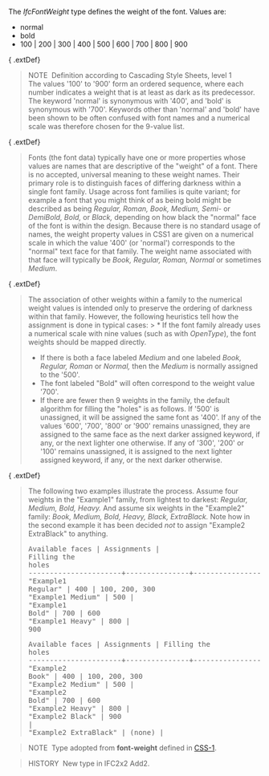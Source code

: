 ﻿The _IfcFontWeight_ type defines the weight of the font. Values are:

* normal 
* bold 
* 100 | 200 | 300 | 400 | 500 | 600 | 700 | 800 | 900

{ .extDef}
> NOTE&nbsp; Definition according to Cascading Style Sheets, level 1  
> The values '100' to '900' form an ordered sequence, where each number indicates a weight that is at least as dark as its predecessor. The keyword 'normal' is synonymous with '400', and 'bold' is synonymous with '700'. Keywords other than 'normal' and 'bold' have been shown to be often confused with font names and a numerical scale was therefore chosen for the 9-value list.

{ .extDef}
> Fonts (the font data) typically have one or more properties whose values are names that are descriptive of the "weight" of a font. There is no accepted, universal meaning to these weight names. Their primary role is to distinguish faces of differing darkness within a single font family. Usage across font families is quite variant; for example a font that you might think of as being bold might be described as being _Regular, Roman, Book, Medium, Semi-_ or _DemiBold, Bold,_ or _Black,_ depending on how black the "normal" face of the font is within the design. Because there is no standard usage of names, the weight property values in CSS1 are given on a numerical scale in which the value '400' (or 'normal') corresponds to the "normal" text face for that family. The weight name associated with that face will typically be _Book, Regular, Roman, Normal_ or sometimes _Medium_.

{ .extDef}
> The association of other weights within a family to the numerical weight values is intended only to preserve the ordering of darkness within that family. However, the following heuristics tell how the assignment is done in typical cases: > * If the font family already uses a numerical scale with nine values (such as with _OpenType_), the font weights should be mapped directly. 
> * If there is both a face labeled _Medium_ and one labeled _Book, Regular, Roman_ or _Normal,_ then the _Medium_ is normally assigned to the '500'. 
> * The font labeled "Bold" will often correspond to the weight value '700'. 
> * If there are fewer then 9 weights in the family, the default algorithm for filling the "holes" is as follows. If '500' is unassigned, it will be assigned the same font as '400'. If any of the values '600', '700', '800' or '900' remains unassigned, they are assigned to the same face as the next darker assigned keyword, if any, or the next lighter one otherwise. If any of '300', '200' or '100' remains unassigned, it is assigned to the next lighter assigned keyword, if any, or the next darker otherwise.

{ .extDef}
> The following two examples illustrate the process. Assume four weights in the "Example1" family, from lightest to darkest: _Regular, Medium, Bold, Heavy._ And assume six weights in the "Example2" family: _Book, Medium, Bold, Heavy, Black, ExtraBlack._ Note how in the second example it has been decided _not_ to assign "Example2 ExtraBlack" to anything. <pre>Available faces       | Assignments   | Filling the holes<br>----------------------+---------------+-------------------<br>"Example1 Regular"    | 400           | 100, 200, 300<br>"Example1 Medium"     | 500           |<br>"Example1 Bold"       | 700           | 600<br>"Example1 Heavy"      | 800           | 900<br></pre><pre>Available faces       | Assignments   | Filling the holes<br>----------------------+---------------+-------------------<br>"Example2 Book"       | 400           | 100, 200, 300<br>"Example2 Medium"     | 500           |<br>"Example2 Bold"       | 700           | 600 <br>"Example2 Heavy"      | 800           |<br>"Example2 Black"      | 900           |<br>"Example2 ExtraBlack" | (none)        |<br></pre>

> NOTE&nbsp; Type adopted from **font-weight** defined in [CSS-1](../../../bibliography.htm#CSS1).

> HISTORY&nbsp; New type in IFC2x2 Add2.
